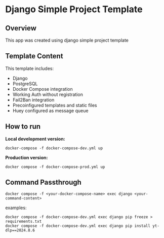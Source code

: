 # Django Simple Project Template

## Overview

This app was created using django simple project template

## Template Content

This template includes:

- Django
- PostgreSQL
- Docker Compose integration
- Working Auth without registration
- Fail2Ban integration
- Precoinfigured templates and static files
- Huey configured as message queue

## How to run

**Local development version:**

```
docker-compose -f docker-compose-dev.yml up
```

**Production version:**

```
docker compose -f docker-compose-prod.yml up
```

## Command Passthrough

```
docker compose -f <your-docker-compose-name> exec django <your-command-content>
```

examples:

```
docker compose -f docker-compose-dev.yml exec django pip freeze > requirements.txt
docker compose -f docker-compose-dev.yml exec django pip install yt-dlp==2024.8.6
```

